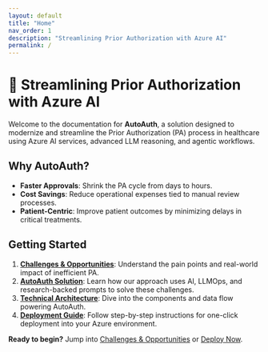 ```yaml
---
layout: default
title: "Home"
nav_order: 1
description: "Streamlining Prior Authorization with Azure AI"
permalink: /
---
```


# 🚀 Streamlining Prior Authorization with Azure AI

Welcome to the documentation for **AutoAuth**, a solution designed to modernize and streamline the Prior Authorization (PA) process in healthcare using Azure AI services, advanced LLM reasoning, and agentic workflows.

## Why AutoAuth?

- **Faster Approvals**: Shrink the PA cycle from days to hours.
- **Cost Savings**: Reduce operational expenses tied to manual review processes.
- **Patient-Centric**: Improve patient outcomes by minimizing delays in critical treatments.

## Getting Started

1. **[Challenges & Opportunities](challenges.md)**: Understand the pain points and real-world impact of inefficient PA.  
2. **[AutoAuth Solution](solution.md)**: Learn how our approach uses AI, LLMOps, and research-backed prompts to solve these challenges.  
3. **[Technical Architecture](architecture.md)**: Dive into the components and data flow powering AutoAuth.  
4. **[Deployment Guide](deployment.md)**: Follow step-by-step instructions for one-click deployment into your Azure environment.  

**Ready to begin?** Jump into [Challenges & Opportunities](challenges.md) or [Deploy Now](deployment.md).